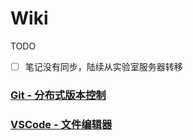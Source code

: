 # Wiki

TODO
- [ ] 笔记没有同步，陆续从实验室服务器转移

### [Git - 分布式版本控制](https://github.com/LANCE-HXZ/Wiki/wiki/Git)
### [VSCode - 文件编辑器](https://github.com/LANCE-HXZ/Wiki/wiki/VSCode)